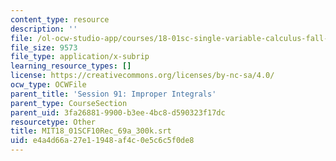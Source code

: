```yaml
---
content_type: resource
description: ''
file: /ol-ocw-studio-app/courses/18-01sc-single-variable-calculus-fall-2010/e4a4d66a27e11948af4c0e5c6c5f0de8_MIT18_01SCF10Rec_69a_300k.srt
file_size: 9573
file_type: application/x-subrip
learning_resource_types: []
license: https://creativecommons.org/licenses/by-nc-sa/4.0/
ocw_type: OCWFile
parent_title: 'Session 91: Improper Integrals'
parent_type: CourseSection
parent_uid: 3fa26881-9900-b3ee-4bc8-d590323f17dc
resourcetype: Other
title: MIT18_01SCF10Rec_69a_300k.srt
uid: e4a4d66a-27e1-1948-af4c-0e5c6c5f0de8
---
```

